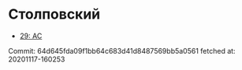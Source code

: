 # Столповский
- [29: AC](29.md)

Commit: 64d645fda09f1bb64c683d41d8487569bb5a0561
 fetched at: 20201117-160253
